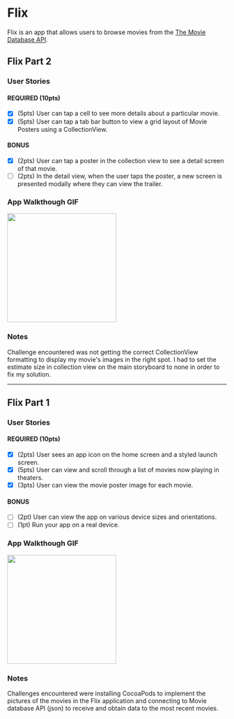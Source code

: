 
# Flix

Flix is an app that allows users to browse movies from the [The Movie Database API](https://www.themoviedb.org/documentation/api).

## Flix Part 2

### User Stories

#### REQUIRED (10pts)
- [x] (5pts) User can tap a cell to see more details about a particular movie.
- [x] (5pts) User can tap a tab bar button to view a grid layout of Movie Posters using a CollectionView.

#### BONUS
- [x] (2pts) User can tap a poster in the collection view to see a detail screen of that movie.
- [ ] (2pts) In the detail view, when the user taps the poster, a new screen is presented modally where they can view the trailer.

### App Walkthough GIF

<img src="http://g.recordit.co/qRHOXsL7sr.gif" width=250><br>

### Notes
Challenge encountered was not getting the correct CollectionView formatting to display my movie's images in the right spot. I had to set the estimate size in collection view on the main storyboard to none in order to fix my solution.

---

## Flix Part 1

### User Stories

#### REQUIRED (10pts)
- [x] (2pts) User sees an app icon on the home screen and a styled launch screen.
- [x] (5pts) User can view and scroll through a list of movies now playing in theaters.
- [x] (3pts) User can view the movie poster image for each movie.

#### BONUS
- [ ] (2pt) User can view the app on various device sizes and orientations.
- [ ] (1pt) Run your app on a real device.

### App Walkthough GIF
<img src="http://g.recordit.co/winRcj1PMh.gif" width=250><br>

### Notes
Challenges encountered were installing CocoaPods to implement the pictures of the movies in the Flix application and connecting to Movie database API (json) to receive and obtain data to the most recent movies.
